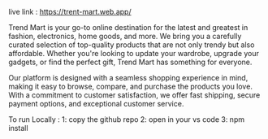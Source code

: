 live link : https://trent-mart.web.app/

Trend Mart is your go-to online destination for the latest and greatest in fashion, electronics, home goods, and more. We bring you a carefully curated selection of top-quality products that are not only trendy but also affordable. Whether you're looking to update your wardrobe, upgrade your gadgets, or find the perfect gift, Trend Mart has something for everyone.

Our platform is designed with a seamless shopping experience in mind, making it easy to browse, compare, and purchase the products you love. With a commitment to customer satisfaction, we offer fast shipping, secure payment options, and exceptional customer service.

To run Locally : 
1: copy the github repo
2: open in your vs code
3: npm install